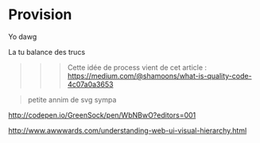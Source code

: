 Provision
=========

Yo dawg

La tu balance des trucs


>>> Cette idée de process vient de cet article :  https://medium.com/@shamoons/what-is-quality-code-4c07a0a3653


>petite annim de svg sympa 


http://codepen.io/GreenSock/pen/WbNBwO?editors=001

http://www.awwwards.com/understanding-web-ui-visual-hierarchy.html
